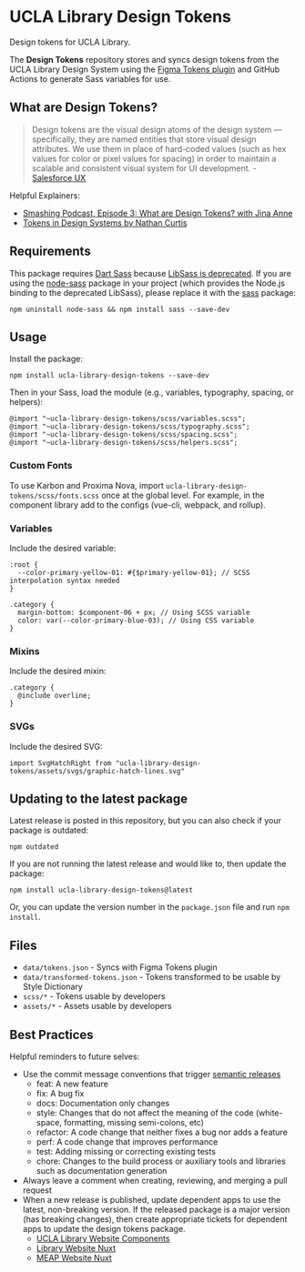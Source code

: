 # UCLA Library Design Tokens

Design tokens for UCLA Library.

The **Design Tokens** repository stores and syncs design tokens from the UCLA Library Design System using the [Figma Tokens plugin](https://docs.tokens.studio/) and GitHub Actions to generate Sass variables for use. 

## What are Design Tokens?

> Design tokens are the visual design atoms of the design system — specifically, they are named entities that store visual design attributes. We use them in place of hard-coded values (such as hex values for color or pixel values for spacing) in order to maintain a scalable and consistent visual system for UI development. - [Salesforce UX](https://www.lightningdesignsystem.com/design-tokens/)

Helpful Explainers:
- [Smashing Podcast, Episode 3: What are Design Tokens? with Jina Anne](https://www.smashingmagazine.com/2019/11/smashing-podcast-episode-3/)
- [Tokens in Design Systems by Nathan Curtis](https://medium.com/eightshapes-llc/tokens-in-design-systems-25dd82d58421)

## Requirements
This package requires [Dart Sass](https://sass-lang.com/dart-sass) because [LibSass is deprecated](https://sass-lang.com/blog/libsass-is-deprecated). If you are using the [node-sass](https://www.npmjs.com/package/node-sass) package in your project (which provides the Node.js binding to the deprecated LibSass), please replace it with the [sass](https://www.npmjs.com/package/sass) package:
```
npm uninstall node-sass && npm install sass --save-dev
```

## Usage
Install the package:
```
npm install ucla-library-design-tokens --save-dev
```
Then in your Sass, load the module (e.g., variables, typography, spacing, or helpers):
```
@import "~ucla-library-design-tokens/scss/variables.scss";
@import "~ucla-library-design-tokens/scss/typography.scss";
@import "~ucla-library-design-tokens/scss/spacing.scss";
@import "~ucla-library-design-tokens/scss/helpers.scss";
```
### Custom Fonts
To use Karbon and Proxima Nova, import `ucla-library-design-tokens/scss/fonts.scss` once at the global level. For example, in the component library add to the configs (vue-cli, webpack, and rollup).
### Variables
Include the desired variable:
```
:root {
  --color-primary-yellow-01: #{$primary-yellow-01}; // SCSS interpolation syntax needed
}

.category {
  margin-bottom: $component-06 + px; // Using SCSS variable
  color: var(--color-primary-blue-03); // Using CSS variable
}
```
### Mixins
Include the desired mixin:
```
.category {
  @include overline;
}
```
### SVGs
Include the desired SVG:
```
import SvgHatchRight from "ucla-library-design-tokens/assets/svgs/graphic-hatch-lines.svg"
```
## Updating to the latest package
Latest release is posted in this repository, but you can also check if your package is outdated: 
```
npm outdated
```
If you are not running the latest release and would like to, then update the package:
```
npm install ucla-library-design-tokens@latest
```
Or, you can update the version number in the `package.json` file and run `npm install`.

## Files

- `data/tokens.json` - Syncs with Figma Tokens plugin
- `data/transformed-tokens.json` - Tokens transformed to be usable by Style Dictionary
- `scss/*` - Tokens usable by developers
- `assets/*` - Assets usable by developers

## Best Practices

Helpful reminders to future selves:
- Use the commit message conventions that trigger [semantic releases](https://semantic-release.gitbook.io/semantic-release/support/faq#how-can-i-change-the-type-of-commits-that-trigger-a-release)
  - feat: A new feature
  - fix: A bug fix
  - docs: Documentation only changes
  - style: Changes that do not affect the meaning of the code (white-space, formatting, missing semi-colons, etc)
  - refactor: A code change that neither fixes a bug nor adds a feature
  - perf: A code change that improves performance
  - test: Adding missing or correcting existing tests
  - chore: Changes to the build process or auxiliary tools and libraries such as documentation generation
- Always leave a comment when creating, reviewing, and merging a pull request
- When a new release is published, update dependent apps to use the latest, non-breaking version. If the released package is a major version (has breaking changes), then create appropriate tickets for dependent apps to update the design tokens package.
  - [UCLA Library Website Components](https://github.com/UCLALibrary/ucla-library-website-components/blob/main/package.json#L90)
  - [Library Website Nuxt](https://github.com/UCLALibrary/library-website-nuxt/blob/main/package.json#L42)
  - [MEAP Website Nuxt](https://github.com/UCLALibrary/meap-website-nuxt/blob/main/package.json#L44)
